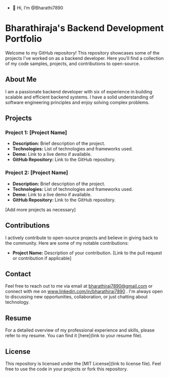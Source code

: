 - 👋 Hi, I’m @Bharathi7890
# Bharathiraja's Backend Development Portfolio

Welcome to my GitHub repository! This repository showcases some of the projects I've worked on as a backend developer. Here you'll find a collection of my code samples, projects, and contributions to open-source.

## About Me

I am a passionate backend developer with six of experience in building scalable and efficient backend systems. I have a solid understanding of software engineering principles and enjoy solving complex problems.

## Projects

### Project 1: [Project Name]

- **Description:** Brief description of the project.
- **Technologies:** List of technologies and frameworks used.
- **Demo:** Link to a live demo if available.
- **GitHub Repository:** Link to the GitHub repository.

### Project 2: [Project Name]

- **Description:** Brief description of the project.
- **Technologies:** List of technologies and frameworks used.
- **Demo:** Link to a live demo if available.
- **GitHub Repository:** Link to the GitHub repository.

[Add more projects as necessary]

## Contributions

I actively contribute to open-source projects and believe in giving back to the community. Here are some of my notable contributions:

- **Project Name:** Description of your contribution. [Link to the pull request or contribution if applicable]

## Contact

Feel free to reach out to me via email at bharathiraj7890@gmail.com or connect with me on www.linkedin.com/in/bharathiraj7890 . I'm always open to discussing new opportunities, collaboration, or just chatting about technology.

## Resume

For a detailed overview of my professional experience and skills, please refer to my resume. You can find it [here](link to your resume file).

## License

This repository is licensed under the [MIT License](link to license file). Feel free to use the code in your projects or fork this repository.

<!---
Bharathi7890/Bharathi7890 is a ✨ special ✨ repository because its `README.md` (this file) appears on your GitHub profile.
You can click the Preview link to take a look at your changes.
--->
